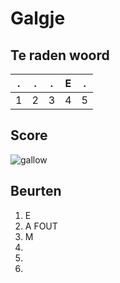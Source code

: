 # Galgje

## Te raden woord

|.|.|.|E|.|
|-|-|-|-|-|
|1|2|3|4|5|

## Score
![gallow](./images/1.png)

## Beurten
1. E
2. A FOUT
3. M
4.
5.
6.